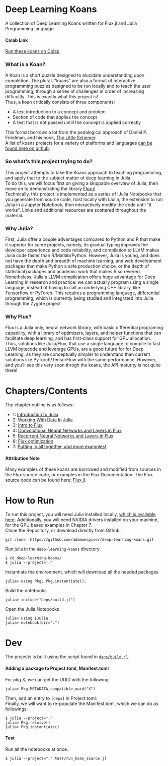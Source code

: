 # Deep Learning Koans
A collection of Deep Learning Koans written for Flux.jl and Julia Programming language.

#### Colab Link
[Run these koans on Colab](https://colab.research.google.com/github/adamwespiser/deep-learning-koans/blob/master)



### What is a Koan?
A Koan is a short puzzle designed to elucidate understanding upon completion. The plural, "koans" are also a format of interactive programming puzzles designed to be run locally and to teach the user programming, through a series of challenges in order of increasing difficultly. This is exactly what this project is!    
Thus, a koan critically consists of three components:     
 - A text introduction to a concept and problem
 - Section of code that applies the concept
 - A test that is not passed untill the concept is applied correctly

This format borrows a lot from the pedalogical approach of Daniel P. Friedman, and his book, [The Little Schemer](https://www.ccs.neu.edu/home/matthias/BTLS/).    
A list of koans projects for a variety of platforms and languages [can be found here on github](https://github.com/ahmdrefat/awesome-koans/blob/master/koans-en.md).    


### So what's this project trying to do?
This project attempts to take the Koans approach to teaching programming, and apply that to the subject matter of deep learning in Julia.  
To do this, we will focus first on giving a skippable overview of Julia, then move on to demonstrating the library [Flux.jl](https://github.com/FluxML/Flux.jl).  
Technically, this project is implemented as a series of IJulia Notebooks that you generate from source code, host locally with IJulia, the extension to run Julia in a Jupyter Notebook, then interactively modify the code until "it works". 
Links and additional resources are scattered throughout the material.    

### Why Julia?
First, Julia offer a couple advantages compared to Python and R that make it superior for some projects, namely, its gradual typing improves the developer experience and code reliability, and compilation to LLVM makes Julia code faster than R/Matlab/Python. 
However, Julia is young, and does not have the depth and breadth of machine learning, and web development packages that make Python a safe production choice, or the depth of statistical packages and academic work that makes R so revered.     
Nonetheless, Julia's LLVM compilcation offers huge advantage for Deep Learning in research and practice: we can actually program using a single language, instead of having to call an underlying C++ library, like Tensorflow or PyTorch. This requires a programming language, differential programming, which is currently being studied and integrated into Julia through the Zygote project

### Why Flux?
Flux is a Julia only, neural network library, with basic differential programing capability, with a library of optimizers, layers, and helper functions that can facilitate deep learning, and has first-class support for GPU allocation.
Thus, solutions like Julia/Flux, that use a single language to compile to fast LLVM bytecode and leverage GPUs, are a good future for for Deep Learning, as they are conceptually simpler to understand than current solutions like PyTorch/TensorFlow with the same performance. However, and you'll see this very soon throgh the koans, the API maturity is not quite there! 


# Chapters/Contents
The chapter outline is as follows:
 - 1: [Introduction to Julia](notebooks/t001_introduction.ipynb)
 - 2: [Working With Data In Julia](notebooks/t002_data_ingestion.ipynb)
 - 3: [Intro to Flux](notebooks/t003_flux_intro.ipynb)
 - 4: [Convolutional Neural Networks and Layers in Flux](notebooks/t004_conv_layers.ipynb)
 - 5: [Recurrent Neural Networks and Layers in Flux](notebooks/t005_recurrent_layers)
 - 6: [Flux optimization](notebooks/t006_optimization.ipynb)
 - 7: [Putting in all together, and more examples!](notebooks/t007_conclusion.ipynb)

#### Attribution Note
Many examples of these koans are borrowed and modified from sources in the Flux source code, or examples in the Flux Documentation. 
The Flux source code can be found here: [Flux.jl](https://github.com/FluxML/Flux.jl).


# How to Run
To run this project, you will need Julia installed locally, [which is available here](https://julialang.org/downloads/index.html).  Additionally, you will need NVIDIA drivers installed on your machine, for the GPU based examples in Chapter 7.    
Clone the Repository, or download directly from Github.    
```
git clone  https://github.com/adamwespiser/deep-learning-koans.git
```

Run julia in the `deep-learning-koans` directory    
```
$ cd deep-learning-koans/
$ julia --project='.'
```

Instantiate the environment, which will download all the needed packages    
```
julia> using Pkg; Pkg.instantiate();
```

Build the notebooks    
```
julia> include("deps/build.jl")
```

Open the Julia Notebooks    
```
julia> using IJulia
julia> notebook(dir=".")    
```

# Dev
The projects is built using the script found in [`deps/build.jl`](deps/build.jl). 

#### Adding a package to Project.toml, Manifest.toml
For pkg X, we can get the UUID with the following:    
```
julia> Pkg.METADATA_compatible_uuid("X")    
```
Then, add an entry to `[deps]` in Project.toml.    
Finally, we will want to re-populate the Manifest.toml, which we can do as followings:    
```
$ julia --project="."    
julia> Pkg.resolve()    
julia> Pkg.instantiate()    
```

#### Test
Run all the notebooks at once.    
```
$ julia --project="." test/run_koan_source.jl
```

